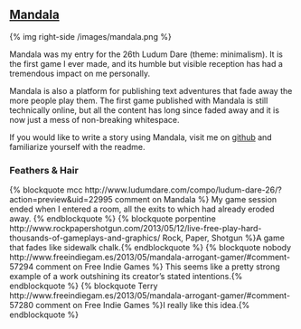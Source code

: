 <h2><a href="http://salty-peak-4341.herokuapp.com/">Mandala</a></h2>

{% img right-side /images/mandala.png %}

Mandala was my entry for the 26th Ludum Dare (theme: minimalism). It is the first game I ever made, and its humble but visible reception has had a tremendous impact on me personally.

Mandala is also a platform for publishing text adventures that fade away the more people play them. The first game published with Mandala is still technically online, but all the content has long since faded away and it is now just a mess of non-breaking whitespace.

If you would like to write a story using Mandala, visit me on <a href="https://github.com/variousauthors/mandala">github</a> and familiarize yourself with the readme.

<h3>Feathers & Hair</h3>
<div class="feathers">
{% blockquote mcc http://www.ludumdare.com/compo/ludum-dare-26/?action=preview&uid=22995 comment on Mandala %} My game session ended when I entered a room, all the exits to which had already eroded away.  {% endblockquote %}
{% blockquote porpentine http://www.rockpapershotgun.com/2013/05/12/live-free-play-hard-thousands-of-gameplays-and-graphics/ Rock, Paper, Shotgun %}A game that fades like sidewalk chalk.{% endblockquote %}
{% blockquote nobody http://www.freeindiegam.es/2013/05/mandala-arrogant-gamer/#comment-57294 comment on Free Indie Games %} This seems like a pretty strong example of a work outshining its creator’s stated intentions.{% endblockquote %}
{% blockquote Terry http://www.freeindiegam.es/2013/05/mandala-arrogant-gamer/#comment-57280 comment on Free Indie Games %}I really like this idea.{% endblockquote %}
</div>
